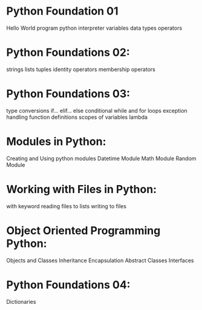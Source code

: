 # Python Foundation 01
Hello World program
python interpreter
variables
data types
operators

# Python Foundations 02:
strings
lists
tuples
identity operators
membership operators

# Python Foundations 03:
type conversions
if... elif... else conditional
while and for loops
exception handling
function definitions
scopes of variables
lambda

# Modules in Python:
Creating and Using python modules
Datetime Module
Math Module
Random Module

# Working with Files in Python:
with keyword
reading files to lists
writing to files

# Object Oriented Programming Python:
Objects and Classes
Inheritance
Encapsulation
Abstract Classes
Interfaces

# Python Foundations 04:
Dictionaries
